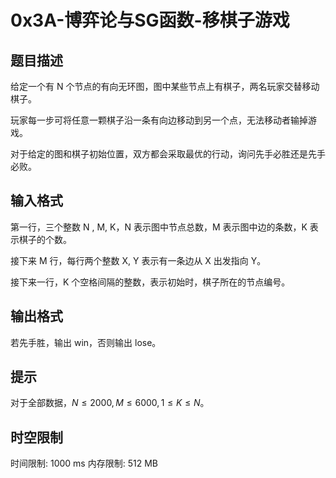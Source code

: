 # 0x3A-博弈论与SG函数-移棋子游戏

## 题目描述

给定一个有 N 个节点的有向无环图，图中某些节点上有棋子，两名玩家交替移动棋子。

玩家每一步可将任意一颗棋子沿一条有向边移动到另一个点，无法移动者输掉游戏。

对于给定的图和棋子初始位置，双方都会采取最优的行动，询问先手必胜还是先手必败。

## 输入格式

第一行，三个整数 N , M, K，N 表示图中节点总数，M 表示图中边的条数，K 表示棋子的个数。

接下来 M 行，每行两个整数 X, Y 表示有一条边从 X 出发指向 Y。

接下来一行，K 个空格间隔的整数，表示初始时，棋子所在的节点编号。

## 输出格式

若先手胜，输出 win，否则输出 lose。

## 提示

对于全部数据，$N \le 2000, M \le 6000, 1 \le K \le N$。

## 时空限制

时间限制: 1000 ms
内存限制: 512 MB
